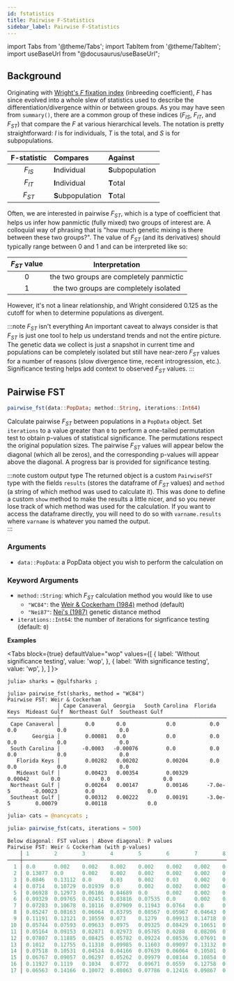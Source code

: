 ```yaml
---
id: fstatistics
title: Pairwise F-Statistics
sidebar_label: Pairwise F-Statistics
---
```

import Tabs from '@theme/Tabs';
import TabItem from '@theme/TabItem';
import useBaseUrl from "@docusaurus/useBaseUrl";

<link rel="stylesheet" href={useBaseUrl("katex/katex.min.css")} />


## Background
Originating with [Wright's $F$ fixation index](https://www.genetics.org/content/16/2/97) (inbreeding coefficient), $F$ has 
since evolved into a whole slew of statistics used to describe the differentiation/divergence within or between groups. As
you may have seen from `summary()`, there are a common group of these indices ($F_{IS}$, $F_{IT}$, and $F_{ST}$) that compare the $F$ at various hierarchical levels. The notation is pretty straightforward: $I$ is for individuals, $T$ is the total, and $S$ is for subpopulations.

| F-statistic  | Compares           |   Against         |
| :----------: |     :------       |   :----------    |
|    $F_{IS}$  |   **I**ndividual   | **S**ubpopulation |
|    $F_{IT}$  |   **I**ndividual   | **T**otal         |
|    $F_{ST}$  |  **S**ubpopulation | **T**otal         |


Often, we are interested in pairwise $F_{ST}$, which is a type of coefficient that helps us infer how panmictic (fully mixed) two groups of interest are. A colloquial way of phrasing that is "how much genetic mixing is there between these two groups?". The value of $F_{ST}$ (and its derivatives) should typically range between 0 and 1 and can be interpreted like so:

| $F_{ST}$ value    |                  Interpretation           |
| :----------:      |           :-----------------------:       |
|         0         |   the two groups are completely panmictic |
|         1         |   the two groups are completely isolated  |

However, it's not a linear relationship, and Wright considered 0.125 as the cutoff for when to determine populations as divergent.

:::note $F_{ST}$ isn't everything
An important caveat to always consider is that $F_{ST}$ is just one tool to help us understand trends and not the entire picture.
The genetic data we collect is just a snapshot in current time and populations can be completely isolated but still have near-zero
$F_{ST}$ values for a number of reasons (slow divergence time, recent introgression, etc.). Significance testing helps add context
to observed $F_{ST}$ values.
:::

## Pairwise FST
```julia
pairwise_fst(data::PopData; method::String, iterations::Int64)
```
Calculate pairwise $F_{ST}$ between populations in a `PopData` object. Set
`iterations` to a value greater than `0` to perform a one-tailed permutation
test to obtain p-values of statistical significance. The permutations respect the
original population sizes. The pairwise $F_{ST}$ values will appear below the diagonal
 (which all be zeros), and the corresponding p-values will appear above the diagonal. 
 A progress bar is provided for significance testing.

:::note custom output type
The returned object is a custom `PairwiseFST` type with the fields `results` (stores the dataframe of $F_{ST}$ values) and `method` (a string of which method was used to calculate it). This was done to define a custom `show` method to make the results a little nicer, and so you never lose track of which method was used for the calculation. If you want to access the dataframe directly, you will need to do so with `varname.results` where `varname` is whatever you named the output.  
:::

### Arguments
- `data::PopData`: a PopData object you wish to perform the calculation on

### Keyword Arguments
- `method::String`: which $F_{ST}$ calculation method you would like to use
    - `"WC84"`: the [Weir & Cockerham (1984)](https://www.jstor.org/stable/2408641?casa_token=_0gGbCbYpqMAAAAA:f9BvW9Xvx_8WaWSaRN4iqg0HB7KkaP21712ds28cTjhsvVQrYRTyHon7hKCcyHLcmTRA9H_1oM5iF3TZAl5xPm5gil2GmcGzHyEFFYAOl8pDVEBMQQ&seq=1#metadata_info_tab_contents) method (default)
    - `"Nei87"`: [Nei's (1987)](https://books.google.com/books?hl=en&lr=&id=UhRSsLkjxDgC&oi=fnd&pg=PP11&ots=Qu7vO8EMmw&sig=T6cTISYEEm-hL8aWU8EgeGgzP5E#v=onepage&q&f=false) genetic distance method
- `iterations::Int64`: the number of iterations for signficance testing (default: `0`)

**Examples**

<Tabs
  block={true}
  defaultValue="wop"
  values={[
    { label: 'Without significance testing', value: 'wop', },
    { label: 'With significance testing', value: 'wp', },
  ]
}>
<TabItem value="wop">

```
julia> sharks = @gulfsharks ;

julia> pairwise_fst(sharks, method = "WC84")
Pairwise FST: Weir & Cockerham
                │ Cape Canaveral  Georgia   South Carolina  Florida Keys  Mideast Gulf  Northeast Gulf  Southeast Gulf 
────────────────┼──────────────────────────────────────────────────────────────────────────────────────────────────────
 Cape Canaveral │        0.0       0.0             0.0           0.0           0.0             0.0                 0.0
        Georgia │        0.00081   0.0             0.0           0.0           0.0             0.0                 0.0
 South Carolina │       -0.0003   -0.00076         0.0           0.0           0.0             0.0                 0.0
   Florida Keys │        0.00282   0.00202         0.00204       0.0           0.0             0.0                 0.0
   Mideast Gulf │        0.00423   0.00354         0.00329       0.00042       0.0             0.0                 0.0
 Northeast Gulf │        0.00264   0.00147         0.00146      -7.0e-5       -0.00023         0.0                 0.0
 Southeast Gulf │        0.00312   0.00222         0.00191      -3.0e-5        0.00079         0.00118             0.0

```

</TabItem>
<TabItem value="wp">

```julia
julia> cats = @nancycats ;

julia> pairwise_fst(cats, iterations = 500)

Below diagonal: FST values | Above diagonal: P values
Pairwise FST: Weir & Cockerham (with p-values)
    │ 1        2        3        4        5        6        7        8        9        10       11       12       13       14       15       16       17    
────┼───────────────────────────────────────────────────────────────────────────────────────────────────────────────────────────────────────────────────────
  1 │ 0.0      0.002    0.002    0.002    0.002    0.002    0.002    0.004    0.002    0.004    0.008    0.002    0.002    0.002    0.002    0.002    0.006
  2 │ 0.13077  0.0      0.002    0.002    0.002    0.002    0.002    0.002    0.002    0.002    0.002    0.002    0.002    0.002    0.002    0.002    0.002
  3 │ 0.0846   0.13112  0.0      0.03     0.002    0.03     0.002    0.002    0.002    0.002    0.014    0.002    0.002    0.002    0.002    0.002    0.002
  4 │ 0.0714   0.10729  0.01939  0.0      0.002    0.002    0.002    0.002    0.002    0.002    0.002    0.002    0.002    0.002    0.002    0.002    0.002
  5 │ 0.06928  0.12973  0.06186  0.04689  0.0      0.002    0.002    0.002    0.002    0.002    0.002    0.002    0.002    0.002    0.002    0.002    0.002
  6 │ 0.09329  0.09765  0.02451  0.03816  0.07535  0.0      0.002    0.002    0.002    0.002    0.02     0.002    0.002    0.002    0.002    0.002    0.002
  7 │ 0.07283  0.10678  0.10116  0.07909  0.11943  0.0764   0.0      0.008    0.002    0.002    0.002    0.002    0.002    0.002    0.002    0.002    0.002
  8 │ 0.05247  0.08163  0.06064  0.03795  0.08567  0.05967  0.04643  0.0      0.002    0.004    0.004    0.002    0.002    0.002    0.002    0.002    0.002
  9 │ 0.11191  0.12121  0.10559  0.073    0.1279   0.09913  0.14718  0.11268  0.0      0.002    0.002    0.002    0.002    0.002    0.002    0.002    0.002
 10 │ 0.05744  0.07593  0.09633  0.0975   0.09325  0.08429  0.10651  0.05301  0.1033   0.0      0.008    0.002    0.002    0.002    0.004    0.002    0.002
 11 │ 0.05164  0.09153  0.02871  0.02973  0.05785  0.0288   0.08206  0.05314  0.05899  0.04586  0.0      0.002    0.002    0.002    0.002    0.002    0.002
 12 │ 0.07807  0.11885  0.08425  0.05782  0.09224  0.08536  0.07691  0.07919  0.0865   0.11416  0.07992  0.0      0.002    0.002    0.002    0.002    0.002
 13 │ 0.1012   0.12755  0.11318  0.09985  0.11603  0.09097  0.13132  0.1041   0.15204  0.12559  0.10167  0.11873  0.0      0.002    0.002    0.002    0.002
 14 │ 0.07518  0.10531  0.04524  0.04166  0.07639  0.06064  0.10501  0.04941  0.07358  0.0866   0.04558  0.07863  0.09973  0.0      0.002    0.002    0.002
 15 │ 0.06767  0.09057  0.06297  0.05262  0.09979  0.08144  0.10854  0.0442   0.07541  0.05113  0.05764  0.10327  0.1044   0.0558   0.0      0.002    0.002
 16 │ 0.11927  0.1119   0.1034   0.0772   0.09671  0.0559   0.12758  0.10547  0.09288  0.1077   0.06333  0.11881  0.12398  0.0841   0.0972   0.0      0.002
 17 │ 0.06563  0.14166  0.10072  0.08063  0.07786  0.12416  0.09867  0.11597  0.12334  0.10998  0.06634  0.06166  0.12915  0.08636  0.09778  0.15081  0.0
```

</TabItem>
</Tabs>